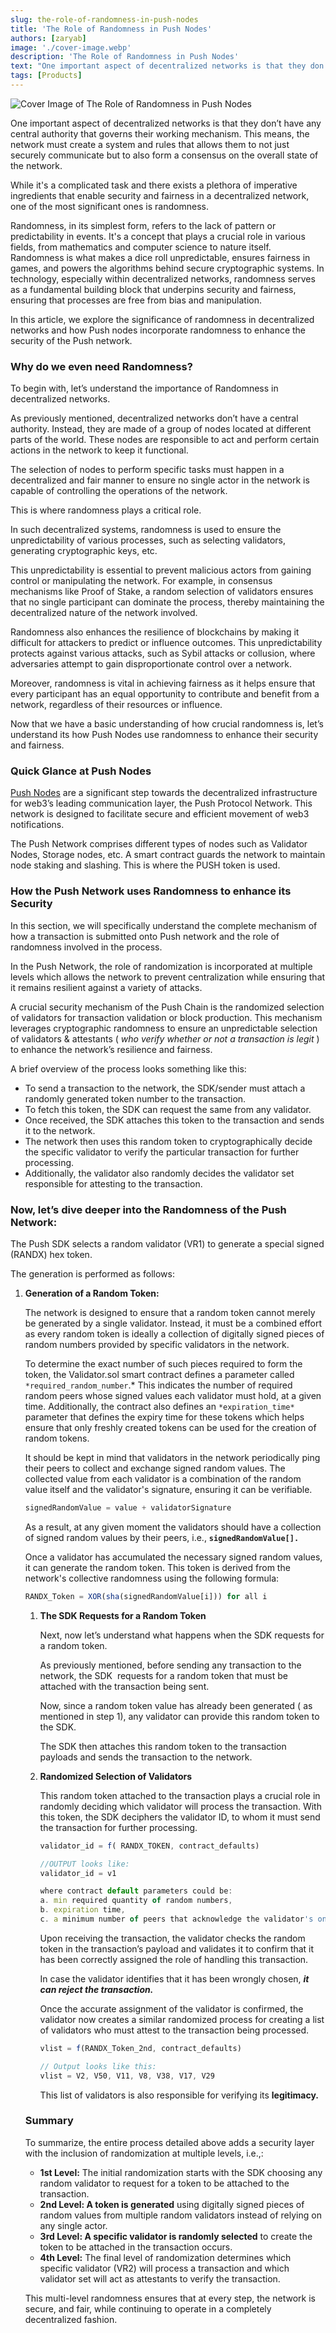 ```yaml
---
slug: the-role-of-randomness-in-push-nodes
title: 'The Role of Randomness in Push Nodes'
authors: [zaryab]
image: './cover-image.webp'
description: 'The Role of Randomness in Push Nodes'
text: "One important aspect of decentralized networks is that they don’t have any central authority that governs their working mechanism."
tags: [Products]
---
```


![Cover Image of The Role of Randomness in Push Nodes ](./cover-image.webp)

<!--truncate-->

One important aspect of decentralized networks is that they don’t have any central authority that governs their working mechanism. This means, the network must create a system and rules that allows them to not just securely communicate but to also form a consensus on the overall state of the network.

While it's a complicated task and there exists a plethora of imperative ingredients that enable security and fairness in a decentralized network, one of the most significant ones is randomness.

Randomness, in its simplest form, refers to the lack of pattern or predictability in events. It's a concept that plays a crucial role in various fields, from mathematics and computer science to nature itself. Randomness is what makes a dice roll unpredictable, ensures fairness in games, and powers the algorithms behind secure cryptographic systems. In technology, especially within decentralized networks, randomness serves as a fundamental building block that underpins security and fairness, ensuring that processes are free from bias and manipulation.

In this article, we explore the significance of randomness in decentralized networks and how Push nodes incorporate randomness to enhance the security of the Push network.

### Why do we even need Randomness?

To begin with, let’s understand the importance of Randomness in decentralized networks.

As previously mentioned, decentralized networks don’t have a central authority. Instead, they are made of a group of nodes located at different parts of the world. These nodes are responsible to act and perform certain actions in the network to keep it functional.

The selection of nodes to perform specific tasks must happen in a decentralized and fair manner to ensure no single actor in the network is capable of controlling the operations of the network.

This is where randomness plays a critical role.

In such decentralized systems, randomness is used to ensure the unpredictability of various processes, such as selecting validators, generating cryptographic keys, etc. 

This unpredictability is essential to prevent malicious actors from gaining control or manipulating the network. For example, in consensus mechanisms like Proof of Stake, a random selection of validators ensures that no single participant can dominate the process, thereby maintaining the decentralized nature of the network involved.

Randomness also enhances the resilience of blockchains by making it difficult for attackers to predict or influence outcomes. This unpredictability protects against various attacks, such as Sybil attacks or collusion, where adversaries attempt to gain disproportionate control over a network.

Moreover, randomness is vital in achieving fairness as it helps ensure that every participant has an equal opportunity to contribute and benefit from a network, regardless of their resources or influence.

Now that we have a basic understanding of how crucial randomness is, let’s understand its how Push Nodes use randomness to enhance their security and fairness.

### Quick Glance at Push Nodes

[Push Nodes](https://push.org/blog/explaining-push-nodes/) are a significant step towards the decentralized infrastructure for web3’s leading communication layer, the Push Protocol Network. This network is designed to facilitate secure and efficient movement of web3 notifications. 

The Push Network comprises different types of nodes such as Validator Nodes, Storage nodes, etc. A smart contract guards the network to maintain node staking and slashing. This is where the PUSH token is used.

### How the Push Network uses Randomness to enhance its Security

In this section, we will specifically understand the complete mechanism of how a transaction is submitted onto Push network and the role of randomness involved in the process.

In the Push Network, the role of randomization is incorporated at multiple levels which allows the network to prevent centralization while ensuring that it remains resilient against a variety of attacks. 

A crucial security mechanism of the Push Chain is the randomized selection of validators for transaction validation or block production. This mechanism leverages cryptographic randomness to ensure an unpredictable selection of validators & attestants ( *who verify whether or not a transaction is legit* ) to enhance the network’s resilience and fairness.

A brief overview of the process looks something like this:

- To send a transaction to the network, the SDK/sender must attach a randomly generated token number to the transaction.
- To fetch this token, the SDK can request the same from any validator.
- Once received, the SDK attaches this token to the transaction and sends it to the network.
- The network then uses this random token to cryptographically decide the specific validator to verify the particular transaction for further processing.
- Additionally, the validator also randomly decides the validator set responsible for attesting to the transaction.

### **Now, let’s dive deeper into the Randomness of the Push Network:**

The Push SDK selects a random validator (VR1) to generate a special signed (RANDX) hex token. 

The generation is performed as follows:

1. **Generation of a Random Token:**
    
    The network is designed to ensure that a random token cannot merely be generated by a single validator. Instead, it must be a combined effort as every random token is ideally a collection of digitally signed pieces of random numbers provided by specific validators in the network.
    
    To determine the exact number of such pieces required to form the token, the Validator.sol smart contract defines a parameter called `*required_random_number`.* This indicates the number of required random peers whose signed values each validator must hold, at a given time. Additionally, the contract also defines an `*expiration_time*` parameter that defines the expiry time for these tokens which helps ensure that only freshly created tokens can be used for the creation of random tokens.
    
    It should be kept in mind that validators in the network periodically ping their peers to collect and exchange signed random values. The collected value from each validator is a combination of the random value itself and the validator's signature, ensuring it can be verifiable.
    
    ```jsx
    signedRandomValue = value + validatorSignature
    ```
    
    As a result, at any given moment the validators should have a collection of signed random values by their peers, i.e., **`signedRandomValue[].`**
    
    Once a validator has accumulated the necessary signed random values, it can generate the random token. This token is derived from the network's collective randomness using the following formula:
    
    ```jsx
    RANDX_Token = XOR(sha(signedRandomValue[i])) for all i
    ```
    
    1. **The SDK Requests for a Random Token** 
        
        Next, now let’s understand what happens when the SDK requests for a random token.
        
        As previously mentioned, before sending any transaction to the network, the SDK  requests for a random token that must be attached with the transaction being sent.
        
        Now, since a random token value has already been generated ( as mentioned in step 1), any validator can provide this random token to the SDK.
        
        The SDK then attaches this random token to the transaction payloads and sends the transaction to the network.
        
    2. **Randomized Selection of Validators**
        
        This random token attached to the transaction plays a crucial role in randomly deciding which validator will process the transaction. With this token, the SDK deciphers the validator ID, to whom it must send the transaction for further processing. 
        
        ```jsx
        validator_id = f( RANDX_TOKEN, contract_defaults)
        
        //OUTPUT looks like: 
        validator_id = v1
        
        where contract default parameters could be:
        a. min required quantity of random numbers,
        b. expiration time,
        c. a minimum number of peers that acknowledge the validator's online status.
        ```
        
        Upon receiving the transaction, the validator checks the random token in the transaction’s payload and validates it to confirm that it has been correctly assigned the role of handling this transaction. 
        
        In case the validator identifies that it has been wrongly chosen, ***it can reject the transaction.***
        
        Once the accurate assignment of the validator is confirmed, the validator now creates a similar randomized process for creating a list of validators who must attest to the transaction being processed.
        
        ```jsx
        vlist = f(RANDX_Token_2nd, contract_defaults)
        
        // Output looks like this:
        vlist = V2, V50, V11, V8, V38, V17, V29
        ```
        
        This list of validators is also responsible for verifying its **legitimacy.**
        
    
    ### Summary
    
    To summarize, the entire process detailed above adds a security layer with the inclusion of randomization at multiple levels, i.e.,:
    
    - **1st Level:** The initial randomization starts with the SDK choosing any random validator to request for a token to be attached to the transaction.
    - **2nd Level: A token is generated** using digitally signed pieces of random values from multiple random validators instead of relying on any single actor.
    - **3rd Level: A specific validator is randomly selected** to create the token to be attached in the transaction occurs.
    - **4th Level:** The final level of randomization determines which specific validator (VR2) will process a transaction and which validator set will act as attestants to verify the transaction.
    
    This multi-level randomness ensures that at every step, the network is secure, and fair, while continuing to operate in a completely decentralized fashion.
    
